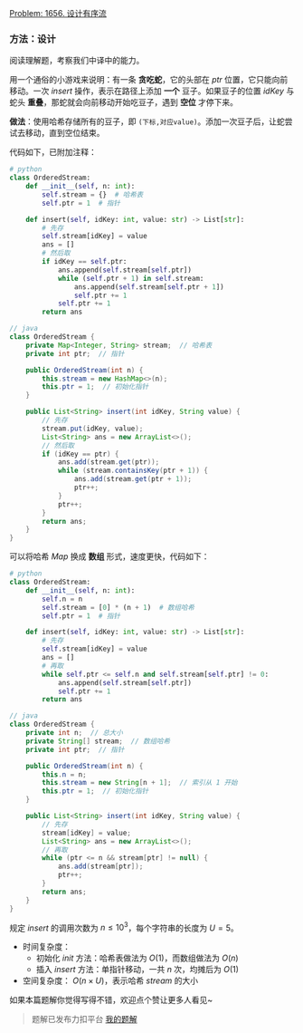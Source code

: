 [Problem: 1656. 设计有序流](https://leetcode.cn/problems/design-an-ordered-stream/description/)

### 方法：设计

阅读理解题，考察我们中译中的能力。

用一个通俗的小游戏来说明：有一条 **贪吃蛇**，它的头部在 $ptr$ 位置，它只能向前移动。一次 $insert$ 操作，表示在路径上添加 **一个** 豆子。如果豆子的位置 $idKey$ 与蛇头 **重叠**，那蛇就会向前移动开始吃豆子，遇到 **空位** 才停下来。

**做法**：使用哈希存储所有的豆子，即 `(下标,对应value)`。添加一次豆子后，让蛇尝试去移动，直到空位结束。

代码如下，已附加注释：

```Python
# python
class OrderedStream:
    def __init__(self, n: int):
        self.stream = {}  # 哈希表
        self.ptr = 1  # 指针

    def insert(self, idKey: int, value: str) -> List[str]:
        # 先存
        self.stream[idKey] = value
        ans = []
        # 然后取
        if idKey == self.ptr:
            ans.append(self.stream[self.ptr])
            while (self.ptr + 1) in self.stream:
                ans.append(self.stream[self.ptr + 1])
                self.ptr += 1
            self.ptr += 1
        return ans
```

```Java
// java
class OrderedStream {
    private Map<Integer, String> stream;  // 哈希表
    private int ptr;  // 指针

    public OrderedStream(int n) {
        this.stream = new HashMap<>(n);
        this.ptr = 1;  // 初始化指针
    }

    public List<String> insert(int idKey, String value) {
        // 先存
        stream.put(idKey, value);
        List<String> ans = new ArrayList<>();
        // 然后取
        if (idKey == ptr) {
            ans.add(stream.get(ptr));
            while (stream.containsKey(ptr + 1)) {
                ans.add(stream.get(ptr + 1));
                ptr++;
            }
            ptr++;
        }
        return ans;
    }
}
```

可以将哈希 $Map$ 换成 **数组** 形式，速度更快，代码如下：

```Python
# python
class OrderedStream:
    def __init__(self, n: int):
        self.n = n
        self.stream = [0] * (n + 1)  # 数组哈希
        self.ptr = 1  # 指针

    def insert(self, idKey: int, value: str) -> List[str]:
        # 先存
        self.stream[idKey] = value
        ans = []
        # 再取
        while self.ptr <= self.n and self.stream[self.ptr] != 0:
            ans.append(self.stream[self.ptr])
            self.ptr += 1
        return ans
```

```Java
// java
class OrderedStream {
    private int n;  // 总大小
    private String[] stream;  // 数组哈希
    private int ptr;  // 指针

    public OrderedStream(int n) {
        this.n = n;
        this.stream = new String[n + 1];  // 索引从 1 开始
        this.ptr = 1;  // 初始化指针
    }

    public List<String> insert(int idKey, String value) {
        // 先存
        stream[idKey] = value;
        List<String> ans = new ArrayList<>();
        // 再取
        while (ptr <= n && stream[ptr] != null) {
            ans.add(stream[ptr]);
            ptr++;
        }
        return ans;
    }
}
```

规定 $insert$ 的调用次数为 $n\leq 10^3$，每个字符串的长度为 $U=5$。

- 时间复杂度：
  - 初始化 $init$ 方法：哈希表做法为 $O(1)$，而数组做法为 $O(n)$
  - 插入 $insert$ 方法：单指针移动，一共 $n$ 次，均摊后为 $O(1)$
- 空间复杂度： $O(n\times U)$，表示哈希 $stream$ 的大小

如果本篇题解你觉得写得不错，欢迎点个赞让更多人看见~

> 题解已发布力扣平台 [我的题解](https://leetcode.cn/problems/design-an-ordered-stream/solutions/3087342/she-ji-mo-ni-tan-chi-she-ha-xi-map-shu-z-cppx/)
